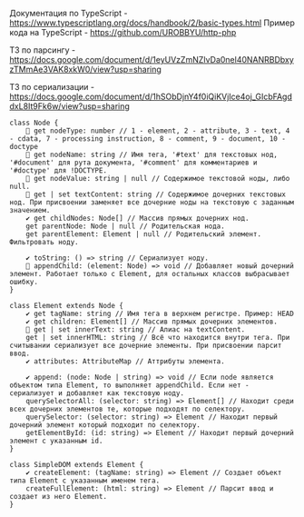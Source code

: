 Документация по TypeScript - https://www.typescriptlang.org/docs/handbook/2/basic-types.html
Пример кода на TypeScript - https://github.com/UROBBYU/http-php

ТЗ по парсингу - https://docs.google.com/document/d/1eyUVzZmNZIvDa0nel40NANRBDbxyzTMmAe3VAK8xkW0/view?usp=sharing

ТЗ по сериализации - https://docs.google.com/document/d/1hSObDjnY4f0iQiKVjIce4oj_GIcbFAgddxL8It9Fk6w/view?usp=sharing

```TS
class Node {
    🚧 get nodeType: number // 1 - element, 2 - attribute, 3 - text, 4 - cdata, 7 - processing instruction, 8 - comment, 9 - document, 10 - doctype
    🚧 get nodeName: string // Имя тега, '#text' для текстовых нод, '#document' для рута документа, '#comment' для комментариев и '#doctype' для !DOCTYPE.
    🚧 get nodeValue: string | null // Содержимое текстовой ноды, либо null.
    🚧 get | set textContent: string // Содержимое дочерних текстовых нод. При присвоении заменяет все дочерние ноды на текстовую с заданным значением.
    ✔️ get childNodes: Node[] // Массив прямых дочерних нод.
    get parentNode: Node | null // Родительская нода.
    get parentElement: Element | null // Родительский элемент. Фильтровать ноду.

    ✔️ toString: () => string // Сериализует ноду.
    🚧 appendChild: (element: Node) => void // Добавляет новый дочерний элемент. Работает только с Element, для остальных классов выбрасывает ошибку.
}

class Element extends Node {
    ✔️ get tagName: string // Имя тега в верхнем регистре. Пример: HEAD
    ✔️ get children: Element[] // Массив прямых дочерних элементов.
    🚧 get | set innerText: string // Алиас на textContent.
    get | set innerHTML: string // Всё что находится внутри тега. При считывании сериализует все дочерние элементы. При присвоении парсит ввод.
    ✔️ attributes: AttributeMap // Аттрибуты элемента.
    
    ✔️ append: (node: Node | string) => void // Если node является объектом типа Element, то выполняет appendChild. Если нет - сериализует и добавляет как текстовую ноду.
    querySelectorAll: (selector: string) => Element[] // Находит среди всех дочерних элементов те, которые подходят по селектору.
    querySelector: (selector: string) => Element // Находит первый дочерний элемент который подходит по селектору.
    getElementById: (id: string) => Element // Находит первый дочерний элемент с указанным id.
}

class SimpleDOM extends Element {
    ✔️ createElement: (tagName: string) => Element // Создает объект типа Element с указанным именем тега.
    createFullElement: (html: string) => Element // Парсит ввод и создает из него Element.
}
```
